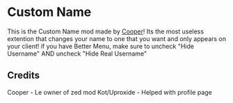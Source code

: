# Custom Name
This is the Custom Name mod made by [Cooper](user:21207551)! Its the most useless extention that changes your name to one that you want and only appears on your client!
if you have Better Menu, make sure to uncheck "Hide Username" AND uncheck "Hide Real Username"
## Credits
Cooper  - Le owner of zed mod
Kot/Uproxide  - Helped with profile page
